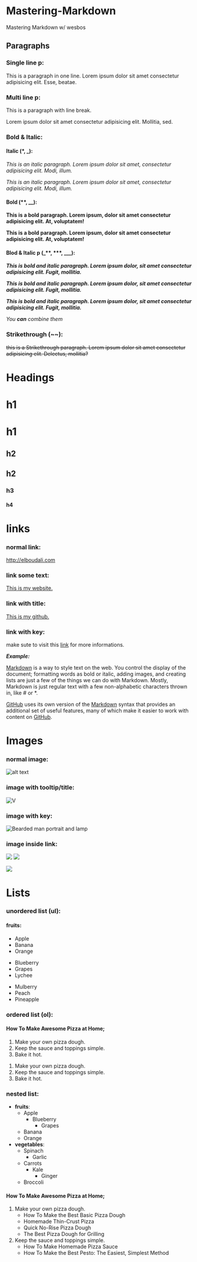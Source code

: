 <!-- This is a comment -->
# Mastering-Markdown
Mastering Markdown w/ wesbos

<!-- Pargraph -->
## Paragraphs
### Single line p:
This is a paragraph in one line.
Lorem ipsum dolor sit amet consectetur adipisicing elit. Esse, beatae.
<!-- Paragraph with line break -->
### Multi line p:
This is a paragraph with line break.

Lorem ipsum dolor sit amet consectetur adipisicing elit. Mollitia, sed.
<!-- Bold and Italic -->
### Bold & Italic:
#### Italic (*, _):
*This is an italic paragraph. Lorem ipsum dolor sit amet, consectetur adipisicing elit. Modi, illum.*

_This is an italic paragraph. Lorem ipsum dolor sit amet, consectetur adipisicing elit. Modi, illum._

#### Bold (**, __):
**This is a bold paragraph. Lorem ipsum, dolor sit amet consectetur adipisicing elit. At, voluptatem!**

__This is a bold paragraph. Lorem ipsum, dolor sit amet consectetur adipisicing elit. At, voluptatem!__

#### Blod & Italic p (_**, ***, ___):
_**This is bold and italic paragraph. Lorem ipsum dolor, sit amet consectetur adipisicing elit. Fugit, mollitia.**_

***This is bold and italic paragraph. Lorem ipsum dolor, sit amet consectetur adipisicing elit. Fugit, mollitia.***

___This is bold and italic paragraph. Lorem ipsum dolor, sit amet consectetur adipisicing elit. Fugit, mollitia.___

_You **can** combine them_

### Strikethrough (~~):
~~this is a Strikethrough paragraph. Lorem ipsum dolor sit amet consectetur adipisicing elit. Delectus, mollitia?~~

# Headings
<!-- H1 -->
# h1
<!-- the other way -->
h1
=
<!-- H2 -->
## h2
<!-- the other way -->
h2
-
<!-- h3 -->
### h3
<!-- h4 -->
#### h4

# links
### normal link:
<http://elboudali.com>

### link some text:
[This is my website.](https://elboudali.com)

### link with title:
[This is my github.](https://github.com/melboudali "This is where you can find all my projects.")

### link with key:
<!-- if we have lonk link that will make out text hard to read.-->
make sute to visit this [link][1] for more informations.

_**Example:**_
<!-- we can use number or text -->
[Markdown][2] is a way to style text on the web. You control the display of the document; formatting words as bold or italic, adding images, and creating lists are just a few of the things we can do with Markdown. Mostly, Markdown is just regular text with a few non-alphabetic characters thrown in, like # or *.

[GitHub][github] uses its own version of the [Markdown][2] syntax that provides an additional set of useful features, many of which make it easier to work with content on [GitHub][github].

# Images
### normal image:
<!-- alt text for search engines and screen readers (you can leave it empty)-->
![alt text](https://images.unsplash.com/photo-1523554888454-84137e72c3ce?ixid=MnwxMjA3fDB8MHxwaG90by1wYWdlfHx8fGVufDB8fHx8&ixlib=rb-1.2.1&auto=format&fit=crop&w=750&q=80)
### image with tooltip/title:
![V](https://images.unsplash.com/photo-1490535004195-099bc723fa1f?ixid=MnwxMjA3fDB8MHxwaG90by1wYWdlfHx8fGVufDB8fHx8&ixlib=rb-1.2.1&auto=format&fit=crop&w=880&q=80 "V")
### image with key:
![Bearded man portrait and lamp][first-image]
### image inside link:
<!-- show small image but link to a bigger image -->
[![](https://images.unsplash.com/photo-1598775764807-f8ea9b3b3966?ixid=MnwxMjA3fDB8MHxwaG90by1wYWdlfHx8fGVufDB8fHx8&ixlib=rb-1.2.1&auto=format&fit=crop&w=200&q=80)](https://images.unsplash.com/photo-1598775764807-f8ea9b3b3966?ixid=MnwxMjA3fDB8MHxwaG90by1wYWdlfHx8fGVufDB8fHx8&ixlib=rb-1.2.1&auto=format&fit=crop&w=750&q=80)
[![][smallImage]][bigImage]
<!-- we can also use img tag -->
[<img src="https://images.unsplash.com/photo-1587868579905-3c9800e065da?ixid=MnwxMjA3fDB8MHxwaG90by1wYWdlfHx8fGVufDB8fHx8&ixlib=rb-1.2.1&auto=format&fit=crop&w=400&q=80">](https://images.unsplash.com/photo-1587868579905-3c9800e065da?ixid=MnwxMjA3fDB8MHxwaG90by1wYWdlfHx8fGVufDB8fHx8&ixlib=rb-1.2.1&auto=format&fit=crop&w=667&q=80)

# Lists
### unordered list (ul):
#### **fruits**:
<!-- we can use * or + or - -->
* Apple
* Banana
* Orange
+ Blueberry
+ Grapes
+ Lychee
- Mulberry
- Peach
- Pineapple 

### ordered list (ol):
#### **How To Make Awesome Pizza at Home**;
1. Make your own pizza dough.
2. Keep the sauce and toppings simple.
3. Bake it hot.
<!-- or best choice without md plugin-->
1. Make your own pizza dough.
1. Keep the sauce and toppings simple.
1. Bake it hot.
   
### nested list:
* **fruits**:
  * Apple
    + Blueberry
      - Grapes
  * Banana
  * Orange
* **vegetables**:
  + Spinach
    - Garlic
  + Carrots
    - Kale
      * Ginger
  + Broccoli
  
#### **How To Make Awesome Pizza at Home**;
1. Make your own pizza dough.
   * How To Make the Best Basic Pizza Dough
   * Homemade Thin-Crust Pizza
   * Quick No-Rise Pizza Dough
   * The Best Pizza Dough for Grilling
2. Keep the sauce and toppings simple.
   * How To Make Homemade Pizza Sauce
   * How To Make the Best Pesto: The Easiest, Simplest Method

<!-- Link can be at the end of the file -->
[1]: https://guides.github.com/features/mastering-markdown/#what
[2]: https://guides.github.com/features/mastering-markdown/
[github]: https://GitHub.com
<!-- images links -->
[first-image]: https://images.unsplash.com/photo-1493841160601-33a4807cb6de?ixid=MnwxMjA3fDB8MHxwaG90by1wYWdlfHx8fGVufDB8fHx8&ixlib=rb-1.2.1&auto=format&fit=crop&w=889&q=80
[smallImage]:https://images.unsplash.com/photo-1487452066049-a710f7296400?ixid=MnwxMjA3fDB8MHxwaG90by1wYWdlfHx8fGVufDB8fHx8&ixlib=rb-1.2.1&auto=format&fit=crop&w=200&q=80
[bigImage]: https://images.unsplash.com/photo-1487452066049-a710f7296400?ixid=MnwxMjA3fDB8MHxwaG90by1wYWdlfHx8fGVufDB8fHx8&ixlib=rb-1.2.1&auto=format&fit=crop&w=751&q=80